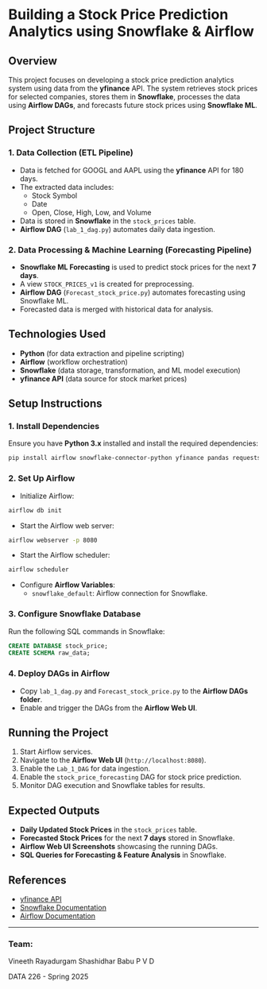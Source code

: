 # Building a Stock Price Prediction Analytics using Snowflake & Airflow

## Overview
This project focuses on developing a stock price prediction analytics system using data from the **yfinance** API. The system retrieves stock prices for selected companies, stores them in **Snowflake**, processes the data using **Airflow DAGs**, and forecasts future stock prices using **Snowflake ML**.

## Project Structure
### 1. **Data Collection (ETL Pipeline)**
- Data is fetched for GOOGL and AAPL using the **yfinance** API for 180 days.
- The extracted data includes:
  - Stock Symbol
  - Date
  - Open, Close, High, Low, and Volume
- Data is stored in **Snowflake** in the `stock_prices` table.
- **Airflow DAG** (`lab_1_dag.py`) automates daily data ingestion.

### 2. **Data Processing & Machine Learning (Forecasting Pipeline)**
- **Snowflake ML Forecasting** is used to predict stock prices for the next **7 days**.
- A view `STOCK_PRICES_v1` is created for preprocessing.
- **Airflow DAG** (`Forecast_stock_price.py`) automates forecasting using Snowflake ML.
- Forecasted data is merged with historical data for analysis.

## Technologies Used
- **Python** (for data extraction and pipeline scripting)
- **Airflow** (workflow orchestration)
- **Snowflake** (data storage, transformation, and ML model execution)
- **yfinance API** (data source for stock market prices)

## Setup Instructions
### 1. Install Dependencies
Ensure you have **Python 3.x** installed and install the required dependencies:
```sh
pip install airflow snowflake-connector-python yfinance pandas requests pendulum
```

### 2. Set Up Airflow
- Initialize Airflow:
```sh
airflow db init
```
- Start the Airflow web server:
```sh
airflow webserver -p 8080
```
- Start the Airflow scheduler:
```sh
airflow scheduler
```
- Configure **Airflow Variables**:
  - `snowflake_default`: Airflow connection for Snowflake.

### 3. Configure Snowflake Database
Run the following SQL commands in Snowflake:
```sql
CREATE DATABASE stock_price;
CREATE SCHEMA raw_data;
```

### 4. Deploy DAGs in Airflow
- Copy `lab_1_dag.py` and `Forecast_stock_price.py` to the **Airflow DAGs folder**.
- Enable and trigger the DAGs from the **Airflow Web UI**.

## Running the Project
1. Start Airflow services.
2. Navigate to the **Airflow Web UI** (`http://localhost:8080`).
3. Enable the `Lab_1_DAG` for data ingestion.
4. Enable the `stock_price_forecasting` DAG for stock price prediction.
5. Monitor DAG execution and Snowflake tables for results.

## Expected Outputs
- **Daily Updated Stock Prices** in the `stock_prices` table.
- **Forecasted Stock Prices** for the next **7 days** stored in Snowflake.
- **Airflow Web UI Screenshots** showcasing the running DAGs.
- **SQL Queries for Forecasting & Feature Analysis** in Snowflake.

## References
- [yfinance API](https://pypi.org/project/yfinance/)
- [Snowflake Documentation](https://docs.snowflake.com/)
- [Airflow Documentation](https://airflow.apache.org/docs/)

---
### Team:
Vineeth Rayadurgam
Shashidhar Babu P V D
 

DATA 226 - Spring 2025
